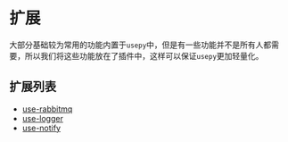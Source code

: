 # 扩展

大部分基础较为常用的功能内置于`usepy`中，但是有一些功能并不是所有人都需要，所以我们将这些功能放在了插件中，这样可以保证`usepy`更加轻量化。

## 扩展列表

- [use-rabbitmq](rabbitmq.md)
- [use-logger](logger.md)
- [use-notify](notify.md)
